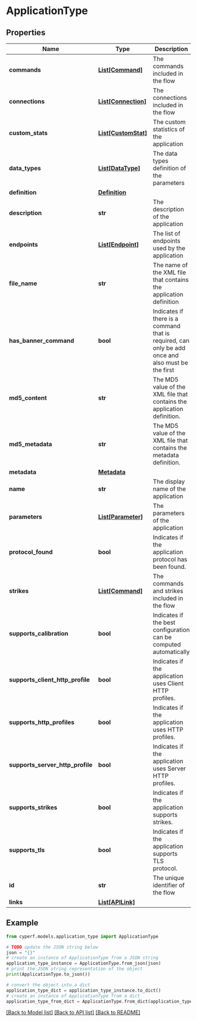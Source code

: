 # ApplicationType


## Properties

Name | Type | Description | Notes
------------ | ------------- | ------------- | -------------
**commands** | [**List[Command]**](Command.md) | The commands included in the flow | [optional] 
**connections** | [**List[Connection]**](Connection.md) | The connections included in the flow | [optional] [readonly] 
**custom_stats** | [**List[CustomStat]**](CustomStat.md) | The custom statistics of the application | [optional] 
**data_types** | [**List[DataType]**](DataType.md) | The data types definition of the parameters | [optional] 
**definition** | [**Definition**](Definition.md) |  | [optional] 
**description** | **str** | The description of the application | [optional] 
**endpoints** | [**List[Endpoint]**](Endpoint.md) | The list of endpoints used by the application | [optional] [readonly] 
**file_name** | **str** | The name of the XML file that contains the application definition | [optional] 
**has_banner_command** | **bool** | Indicates if there is a command that is required, can only be add once and also must be the first | [optional] 
**md5_content** | **str** | The MD5 value of the XML file that contains the application definition. | [optional] 
**md5_metadata** | **str** | The MD5 value of the XML file that contains the metadata definition. | [optional] 
**metadata** | [**Metadata**](Metadata.md) |  | [optional] 
**name** | **str** | The display name of the application | [optional] 
**parameters** | [**List[Parameter]**](Parameter.md) | The parameters of the application | [optional] [readonly] 
**protocol_found** | **bool** | Indicates if the application protocol has been found. | [optional] 
**strikes** | [**List[Command]**](Command.md) | The commands and strikes included in the flow | [optional] 
**supports_calibration** | **bool** | Indicates if the best configuration can be computed automatically | [optional] 
**supports_client_http_profile** | **bool** | Indicates if the application uses Client HTTP profiles. | [optional] 
**supports_http_profiles** | **bool** | Indicates if the application uses HTTP profiles. | [optional] 
**supports_server_http_profile** | **bool** | Indicates if the application uses Server HTTP profiles. | [optional] 
**supports_strikes** | **bool** | Indicates if the application supports strikes. | [optional] 
**supports_tls** | **bool** | Indicates if the application supports TLS protocol. | [optional] 
**id** | **str** | The unique identifier of the flow | [optional] [readonly] 
**links** | [**List[APILink]**](APILink.md) |  | [optional] 

## Example

```python
from cyperf.models.application_type import ApplicationType

# TODO update the JSON string below
json = "{}"
# create an instance of ApplicationType from a JSON string
application_type_instance = ApplicationType.from_json(json)
# print the JSON string representation of the object
print(ApplicationType.to_json())

# convert the object into a dict
application_type_dict = application_type_instance.to_dict()
# create an instance of ApplicationType from a dict
application_type_from_dict = ApplicationType.from_dict(application_type_dict)
```
[[Back to Model list]](../README.md#documentation-for-models) [[Back to API list]](../README.md#documentation-for-api-endpoints) [[Back to README]](../README.md)


